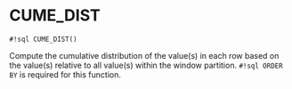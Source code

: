 # CUME_DIST

`#!sql CUME_DIST()`

Compute the cumulative distribution of the value(s) in each row based on the value(s) relative to all value(s)
within the window partition. `#!sql ORDER BY` is required for this function.
